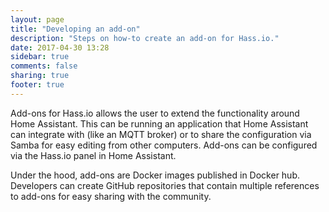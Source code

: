 ```yaml
---
layout: page
title: "Developing an add-on"
description: "Steps on how-to create an add-on for Hass.io."
date: 2017-04-30 13:28
sidebar: true
comments: false
sharing: true
footer: true
---
```


Add-ons for Hass.io allows the user to extend the functionality around Home Assistant. This can be running an application that Home Assistant can integrate with (like an MQTT broker) or to share the configuration via Samba for easy editing from other computers. Add-ons can be configured via the Hass.io panel in Home Assistant.

Under the hood, add-ons are Docker images published in Docker hub. Developers can create GitHub repositories that contain multiple references to add-ons for easy sharing with the community.
